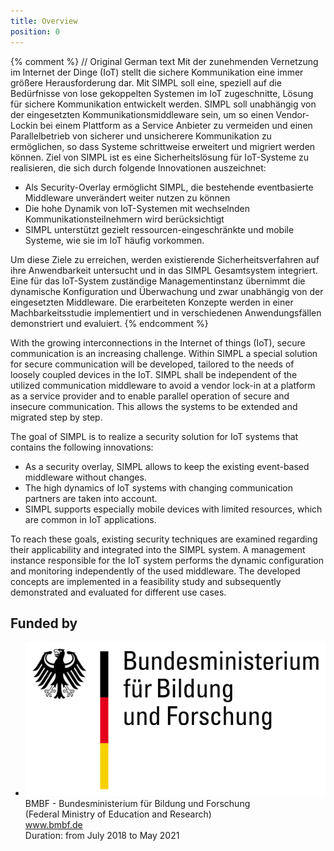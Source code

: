 ```yaml
---
title: Overview
position: 0
---
```


{% comment %}
// Original German text
Mit der zunehmenden Vernetzung im Internet der Dinge (IoT) stellt die sichere Kommunikation eine immer
größere Herausforderung dar. Mit SIMPL soll eine, speziell auf die Bedürfnisse von lose gekoppelten
Systemen im IoT zugeschnitte, Lösung für sichere Kommunikation entwickelt werden.
SIMPL soll unabhängig von der eingesetzten Kommunikationsmiddleware sein, um so einen Vendor-Lockin
bei einem Plattform as a Service Anbieter zu vermeiden und einen Parallelbetrieb von sicherer und
unsicherere Kommunikation zu ermöglichen, so dass Systeme schrittweise erweitert und migriert werden
können.
Ziel von SIMPL ist es eine Sicherheitslösung für IoT-Systeme zu realisieren, die sich durch folgende
Innovationen auszeichnet:

* Als Security-Overlay ermöglicht SIMPL, die bestehende eventbasierte Middleware unverändert weiter
nutzen zu können
* Die hohe Dynamik von IoT-Systemen mit wechselnden Kommunikationsteilnehmern wird berücksichtigt
* SIMPL unterstützt gezielt ressourcen-eingeschränkte und mobile Systeme, wie sie im IoT häufig
vorkommen.

Um diese Ziele zu erreichen, werden existierende Sicherheitsverfahren auf ihre Anwendbarkeit untersucht
und in das SIMPL Gesamtsystem integriert. Eine für das IoT-System zuständige Managementinstanz
übernimmt die dynamische Konfiguration und Überwachung und zwar unabhängig von der eingesetzten
Middleware. Die erarbeiteten Konzepte werden in einer Machbarkeitsstudie implementiert und in
verschiedenen Anwendungsfällen demonstriert und evaluiert.
{% endcomment %}

With the growing interconnections in the Internet of things (IoT), secure communication is an increasing challenge.
Within SIMPL a special solution for secure communication will be developed, tailored to the needs of loosely coupled devices in the IoT.
SIMPL shall be independent of the utilized communication middleware to avoid a vendor lock-in at a platform as a service provider and to enable parallel operation of secure and insecure communication.
This allows the systems to be extended and migrated step by step.

The goal of SIMPL is to realize a security solution for IoT systems that contains the following innovations:

* As a security overlay, SIMPL allows to keep the existing event-based middleware without changes.
* The high dynamics of IoT systems with changing communication partners are taken into account.
* SIMPL supports especially mobile devices with limited resources, which are common in IoT applications.

To reach these goals, existing security techniques are examined regarding their applicability and integrated into the SIMPL system.
A management instance responsible for the IoT system performs the dynamic configuration and monitoring independently of the used middleware.
The developed concepts are implemented in a feasibility study and subsequently demonstrated and evaluated for different use cases.

## Funded by

<ul class="partners">
    <li>
        <a href="http://www.bmbf.de"><img src="/assets/images/logo-bmbf.svg" alt="Logo BMBF" /></a>
        BMBF - Bundesministerium für Bildung und Forschung<br>
        (Federal Ministry of Education and Research)<br>
        <a href="http://www.bmbf.de">www.bmbf.de</a><br>
        Duration: from July 2018 to May 2021
    </li>
</ul>


